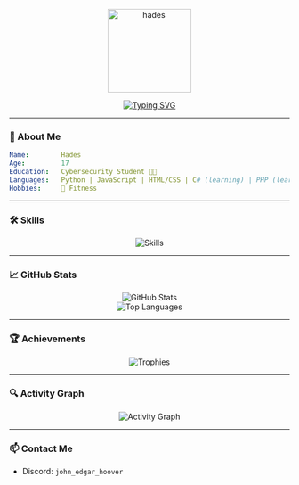 <p align="center">
  <img src="https://github.com/user-attachments/assets/521f277b-21b5-43de-9736-9b4d19b7b7d5" alt="hades" width="150" />
</p>


<p align="center">
  <a href="https://git.io/typing-svg">
    <img src="https://readme-typing-svg.demolab.com/?font=Fira+Code&weight=600&pause=1000&color=0AFFEF&center=true&vCenter=true&width=435&lines=I+am+Hades;Future+in+Cybersecurity;Python+Developer,+Full+Stack" alt="Typing SVG" />
  </a>
</p>

---

### 🧠 About Me

```yaml
Name:        Hades
Age:         17
Education:   Cybersecurity Student 👨‍💻
Languages:   Python | JavaScript | HTML/CSS | C# (learning) | PHP (learning)
Hobbies:     💪 Fitness
```

---

### 🛠️ Skills
<p align="center">
  <img src="https://skillicons.dev/icons?i=python,js,html,css,php,cs,github" alt="Skills" />
</p>

---

### 📈 GitHub Stats
<p align="center">
  <img src="https://github-readme-stats.vercel.app/api?username=JohnEdgarHoover&show_icons=true&theme=radical&hide_border=true" alt="GitHub Stats" />
  <br/>
  <img src="https://github-readme-stats.vercel.app/api/top-langs/?username=JohnEdgarHoover&layout=compact&theme=radical&hide_border=true" alt="Top Languages" />
</p>

---

### 🏆 Achievements
<p align="center">
  <img src="https://github-profile-trophy.vercel.app/?username=JohnEdgarHoover&theme=dracula&margin-w=15&no-frame=true" alt="Trophies" />
</p>

---

### 🔍 Activity Graph
<p align="center">
  <img src="https://github-readme-activity-graph.vercel.app/graph?username=JohnEdgarHoover&theme=react-dark&hide_border=true&area=true" alt="Activity Graph" />
</p>

---

### 📫 Contact Me
- Discord: `john_edgar_hoover`
